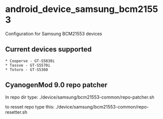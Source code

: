 android_device_samsung_bcm21553
===============================

Configuration for Samsung BCM21553 devices

Current devices supported
-------------------------

	* Cooperve - GT-S5830i
	* Tassve - GT-S5570i
	* Totoro - GT-S5360


CyanogenMod 9.0 repo patcher
----------------------------

In repo dir type:
./device/samsung/bcm21553-common/repo-patcher.sh

to resset repo type this:
./device/samsung/bcm21553-common/repo-resetter.sh

